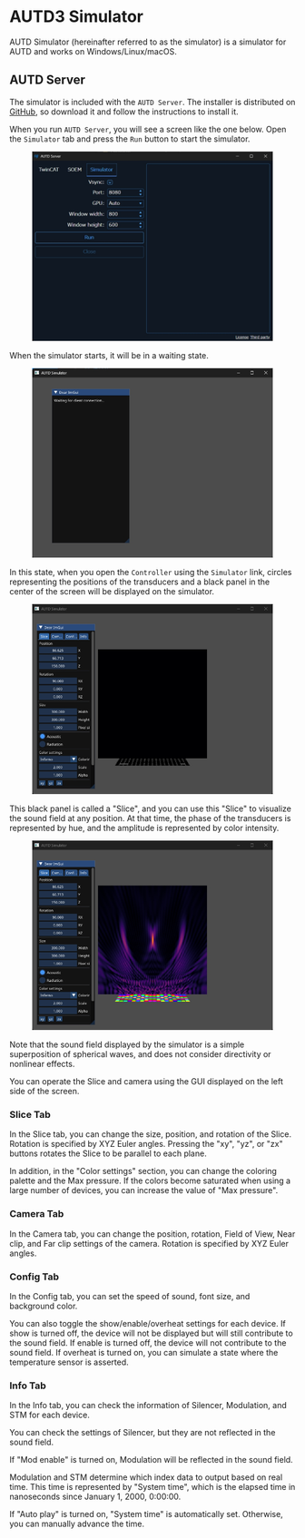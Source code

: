 # AUTD3 Simulator

AUTD Simulator (hereinafter referred to as the simulator) is a simulator for AUTD and works on Windows/Linux/macOS.

## AUTD Server

The simulator is included with the `AUTD Server`.
The installer is distributed on [GitHub](https://github.com/shinolab/autd3-server), so download it and follow the instructions to install it.

When you run `AUTD Server`, you will see a screen like the one below. Open the `Simulator` tab and press the `Run` button to start the simulator.

<figure>
  <img src="../../fig/Users_Manual/autdserver_simulator.jpg"/>
</figure>

When the simulator starts, it will be in a waiting state.

<figure>
  <img src="../../fig/sim_waiting.jpg"/>
</figure>

In this state, when you open the `Controller` using the `Simulator` link, circles representing the positions of the transducers and a black panel in the center of the screen will be displayed on the simulator.

<figure>
  <img src="../../fig/sim_init.jpg"/>
</figure>

This black panel is called a "Slice", and you can use this "Slice" to visualize the sound field at any position.
At that time, the phase of the transducers is represented by hue, and the amplitude is represented by color intensity.

<figure>
  <img src="../../fig/sim_focus.jpg"/>
</figure>

Note that the sound field displayed by the simulator is a simple superposition of spherical waves, and does not consider directivity or nonlinear effects.

You can operate the Slice and camera using the GUI displayed on the left side of the screen.

### Slice Tab

In the Slice tab, you can change the size, position, and rotation of the Slice.
Rotation is specified by XYZ Euler angles.
Pressing the "xy", "yz", or "zx" buttons rotates the Slice to be parallel to each plane.

In addition, in the "Color settings" section, you can change the coloring palette and the Max pressure.
If the colors become saturated when using a large number of devices, you can increase the value of "Max pressure".

### Camera Tab

In the Camera tab, you can change the position, rotation, Field of View, Near clip, and Far clip settings of the camera.
Rotation is specified by XYZ Euler angles.

### Config Tab

In the Config tab, you can set the speed of sound, font size, and background color.

You can also toggle the show/enable/overheat settings for each device.
If show is turned off, the device will not be displayed but will still contribute to the sound field.
If enable is turned off, the device will not contribute to the sound field.
If overheat is turned on, you can simulate a state where the temperature sensor is asserted.

### Info Tab

In the Info tab, you can check the information of Silencer, Modulation, and STM for each device.

You can check the settings of Silencer, but they are not reflected in the sound field.

If "Mod enable" is turned on, Modulation will be reflected in the sound field.

Modulation and STM determine which index data to output based on real time.
This time is represented by "System time", which is the elapsed time in nanoseconds since January 1, 2000, 0:00:00.

If "Auto play" is turned on, "System time" is automatically set.
Otherwise, you can manually advance the time.
